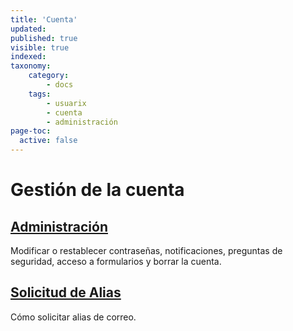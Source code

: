 ```yaml
---
title: 'Cuenta'
updated:
published: true
visible: true
indexed:
taxonomy:
    category:
        - docs
    tags:
        - usuarix
        - cuenta
        - administración
page-toc:
  active: false
---
```


# Gestión de la cuenta

## [Administración](administration)
Modificar o restablecer contraseñas, notificaciones, preguntas de seguridad, acceso a formularios y borrar la cuenta.

## [Solicitud de Alias](alias-request)
Cómo solicitar alias de correo.
